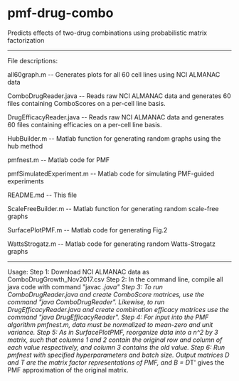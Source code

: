 # pmf-drug-combo
Predicts effects of two-drug combinations using probabilistic matrix factorization

----------
File descriptions:

all60graph.m -- Generates plots for all 60 cell lines using NCI ALMANAC data
 
ComboDrugReader.java -- Reads raw NCI ALMANAC data and generates 60 files containing ComboScores on a per-cell line basis.

DrugEfficacyReader.java -- Reads raw NCI ALMANAC data and generates 60 files containing efficacies on a per-cell line basis.

HubBuilder.m -- Matlab function for generating random graphs using the hub method

pmfnest.m -- Matlab code for PMF

pmfSimulatedExperiment.m -- Matlab code for simulating PMF-guided experiments

README.md -- This file

ScaleFreeBuilder.m -- Matlab function for generating random scale-free graphs

SurfacePlotPMF.m -- Matlab code for generating Fig.2

WattsStrogatz.m -- Matlab code for generating random Watts-Strogatz graphs

----------
Usage: 
Step 1: Download NCI ALMANAC data as ComboDrugGrowth_Nov2017.csv
Step 2: In the command line, compile all java code with command "javac *.java"
Step 3: To run ComboDrugReader.java and create ComboScore matrices, use the command "java ComboDrugReader". Likewise, to run DrugEfficacyReader.java and create combination efficacy matrices use the command "java DrugEfficacyReader".
Step 4: For input into the PMF algorithm pmfnest.m, data must be normalized to mean-zero and unit variance.
Step 5: As in SurfacePlotPMF, reorganize data into a n^2 by 3 matrix, such that columns 1 and 2 contain the original row and column of each value respectively, and column 3 contains the old value.
Step 6: Run pmfnest with specified hyperparameters and batch size. Output matrices D and T are the matrix factor representations of PMF, and B = D*T' gives the PMF approximation of the original matrix.

